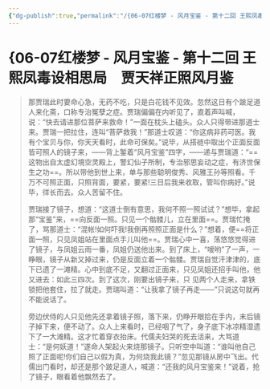 ```yaml
---
{"dg-publish":true,"permalink":"/{06-07红楼梦 - 风月宝鉴 - 第十二回 王熙凤毒设相思局　贾天祥正照风月鉴/","created":"2023-06-07T12:41:54.169+08:00","updated":"2023-06-07T13:39:04.149+08:00"}
---
```


# {06-07红楼梦 - 风月宝鉴 - 第十二回 王熙凤毒设相思局　贾天祥正照风月鉴

> 那贾瑞此时要命心急，无药不吃，只是白花钱不见效。忽然这日有个跛足道人来化斋，口称专治冤孽之症。贾瑞偏偏在内听见了，直着声叫喊，说：“快去请进那位菩萨来救命！”一面在枕头上磕头。众人只得带进那道士来。贾瑞一把拉住，连叫“菩萨救我！”那道士叹道：“你这病非药可医。我有个宝贝与你，你天天看时，此命可保矣。”说毕，从搭裢中取出个正面反面皆可照人的镜子来，——背上錾着“风月宝鉴”四字，——递与贾瑞道：“==这物出自太虚幻境空灵殿上，警幻仙子所制，专治邪思妄动之症，有济世保生之功==。所以带他到世上来，单与那些聪明俊秀、风雅王孙等照看。千万不可照正面，只照背面，要紧，要紧!三日后我来收取，管叫你病好。”说毕，徉长而去。众人苦留不住。
>
> 贾瑞接了镜子，想道：“这道士倒有意思，我何不照一照试试？”想毕，拿起那“宝鉴”来，==向反面一照。只见一个骷髅儿，立在里面==。贾瑞忙掩了，骂那道士：“混帐!如何吓我!我倒再照照正面是什么？”想着，便==将正面一照，只见凤姐站在里面点手儿叫他==。贾瑞心中一喜，荡悠悠觉得进了镜子，与凤姐云雨一番，凤姐仍送他出来。到了床上，“嗳哟”了一声，一睁眼，镜子从新又掉过来，仍是反面立着一个骷髅。贾瑞自觉汗津津的，底下已遗了一滩精。心中到底不足，又翻过正面来，只见凤姐还招手叫他，他又进去：如此三四次。到了这次，刚要出镜子来，只
> 见两个人走来，拿铁锁把他套住，拉了就走。贾瑞叫道：“让我拿了镜子再走——”只说这句就再不能说话了。
>
> 旁边伏侍的人只见他先还拿着镜子照，落下来，仍睁开眼拾在手内，末后镜子掉下来，便不动了。众人上来看时，已经咽了气了，身子底下冰凉精湿遗下了一大滩精。这才忙着穿衣抬床。代儒夫妇哭的死去活来，大骂道士：“是何妖道！”遂命人架起火来烧那镜子。只听空中叫道：“谁叫他自己照了正面呢!你们自己以假为真，为何烧我此镜？”忽见那镜从房中飞出。代儒出门看时，却还是那个跛足道人，喊道：“还我的风月宝鉴来！”说着，抢了镜子，眼看着他飘然去了。
